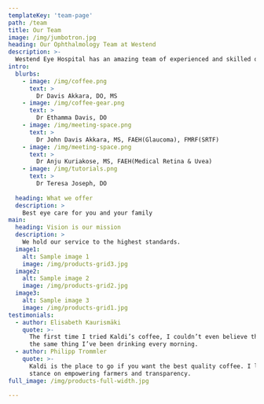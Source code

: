 ```yaml
---
templateKey: 'team-page'
path: /team
title: Our Team
image: /img/jumbotron.jpg
heading: Our Ophthalmology Team at Westend
description: >-
  Westend Eye Hospital has an amazing team of experienced and skilled ophthalmologists.
intro:
  blurbs:
    - image: /img/coffee.png
      text: >
        Dr Davis Akkara, DO, MS
    - image: /img/coffee-gear.png
      text: >
        Dr Ethamma Davis, DO 
    - image: /img/meeting-space.png
      text: >
        Dr John Davis Akkara, MS, FAEH(Glaucoma), FMRF(SRTF)
    - image: /img/meeting-space.png
      text: >
        Dr Anju Kuriakose, MS, FAEH(Medical Retina & Uvea)
    - image: /img/tutorials.png
      text: >
        Dr Teresa Joseph, DO
    
  heading: What we offer
  description: >
    Best eye care for you and your family 
main:
  heading: Vision is our mission
  description: >
    We hold our service to the highest standards.
  image1:
    alt: Sample image 1
    image: /img/products-grid3.jpg
  image2:
    alt: Sample image 2
    image: /img/products-grid2.jpg
  image3:
    alt: Sample image 3
    image: /img/products-grid1.jpg
testimonials:
  - author: Elisabeth Kaurismäki
    quote: >-
      The first time I tried Kaldi’s coffee, I couldn’t even believe that was
      the same thing I’ve been drinking every morning.
  - author: Philipp Trommler
    quote: >-
      Kaldi is the place to go if you want the best quality coffee. I love their
      stance on empowering farmers and transparency.
full_image: /img/products-full-width.jpg

---
```

